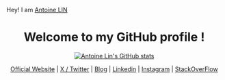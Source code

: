 Hey! I am <a href="https://antoinelin.me">Antoine LIN</a></h1>

<h1 align="center">Welcome to my GitHub profile !</h1>

<p align="center">
<a href="https://github.com/tufengs"><img src="https://github-readme-stats.vercel.app/api?username=tufengs&hide_border=true&show_icons=true" alt="Antoine Lin's GitHub stats"></a>
</p>

<p align="center">
<a href="https://antoinelin.me">Official Website</a>
|
<a href="https://twitter.com/Tufengs">X / Twitter</a>
|
<a href="https://tufengs.substack.com">Blog</a>
|
<a href="https://www.linkedin.com/in/antoine-lin-539546160/">Linkedin</a>
|
<a href="https://www.instagram.com/tufengs/">Instagram</a>
|
<a href="https://stackoverflow.com/users/23121537/antoine-lin">StackOverFlow</a>
</p>
